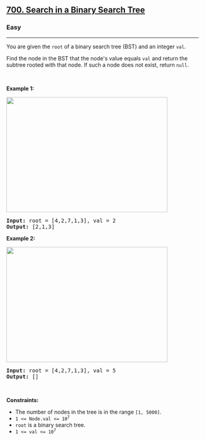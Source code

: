 <h2><a href="https://leetcode.com/problems/search-in-a-binary-search-tree/">700. Search in a Binary Search Tree</a></h2><h3>Easy</h3><hr><div style="user-select: auto;"><p style="user-select: auto;">You are given the <code style="user-select: auto;">root</code> of a binary search tree (BST) and an integer <code style="user-select: auto;">val</code>.</p>

<p style="user-select: auto;">Find the node in the BST that the node's value equals <code style="user-select: auto;">val</code> and return the subtree rooted with that node. If such a node does not exist, return <code style="user-select: auto;">null</code>.</p>

<p style="user-select: auto;">&nbsp;</p>
<p style="user-select: auto;"><strong style="user-select: auto;">Example 1:</strong></p>
<img alt="" src="https://assets.leetcode.com/uploads/2021/01/12/tree1.jpg" style="width: 422px; height: 302px; user-select: auto;">
<pre style="position: relative; user-select: auto;"><strong style="user-select: auto;">Input:</strong> root = [4,2,7,1,3], val = 2
<strong style="user-select: auto;">Output:</strong> [2,1,3]
<div class="open_grepper_editor" title="Edit &amp; Save To Grepper" style="user-select: auto;"></div></pre>

<p style="user-select: auto;"><strong style="user-select: auto;">Example 2:</strong></p>
<img alt="" src="https://assets.leetcode.com/uploads/2021/01/12/tree2.jpg" style="width: 422px; height: 302px; user-select: auto;">
<pre style="position: relative; user-select: auto;"><strong style="user-select: auto;">Input:</strong> root = [4,2,7,1,3], val = 5
<strong style="user-select: auto;">Output:</strong> []
<div class="open_grepper_editor" title="Edit &amp; Save To Grepper" style="user-select: auto;"></div></pre>

<p style="user-select: auto;">&nbsp;</p>
<p style="user-select: auto;"><strong style="user-select: auto;">Constraints:</strong></p>

<ul style="user-select: auto;">
	<li style="user-select: auto;">The number of nodes in the tree is in the range <code style="user-select: auto;">[1, 5000]</code>.</li>
	<li style="user-select: auto;"><code style="user-select: auto;">1 &lt;= Node.val &lt;= 10<sup style="user-select: auto;">7</sup></code></li>
	<li style="user-select: auto;"><code style="user-select: auto;">root</code> is a binary search tree.</li>
	<li style="user-select: auto;"><code style="user-select: auto;">1 &lt;= val &lt;= 10<sup style="user-select: auto;">7</sup></code></li>
</ul>
</div>